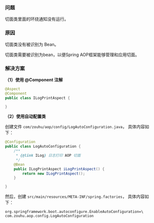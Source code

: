 ### **问题**

切面类里面的环绕通知没有运行。



### **原因**

切面类没有被识别为 Bean。

切面类需要被识别为bean，以便Spring AOP框架能够管理和应用切面。



### 解决方案

**（1）使用 @Component 注解**

```java
@Aspect
@Component
public class ILogPrintAspect {

}
```



**（2）使用自动配置类**

创建文件 `com/zouhu/aop/config/LogAutoConfiguration.java`， 具体内容如下：

```java
@Configuration
public class LogAutoConfiguration {
    /**
     * {@link ILog} 日志打印 AOP 切面
     */
    @Bean
    public ILogPrintAspect iLogPrintAspect() {
        return new ILogPrintAspect();
    }

}
```

然后，创建 `src/main/resources/META-INF/spring.factories`， 具体内容如下：

```
org.springframework.boot.autoconfigure.EnableAutoConfiguration=\
com.zouhu.aop.config.LogAutoConfiguration
```


